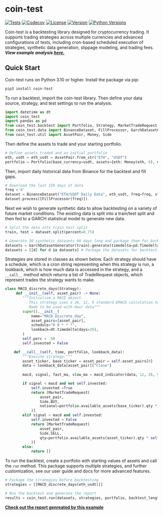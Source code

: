 # coin-test

[![Tests](https://github.com/coin-test/coin-test/workflows/Tests/badge.svg)](https://github.com/coin-test/coin-test/actions?workflow=Tests)
[![Codecov](https://codecov.io/gh/coin-test/coin-test/branch/main/graph/badge.svg)](https://codecov.io/gh/coin-test/coin-test)
[![License](https://img.shields.io/pypi/l/coin-test)](https://pypi.org/project/coin-test/)
[![Version](https://img.shields.io/pypi/v/coin-test)](https://pypi.org/project/coin-test/)
[![Python Versions](https://img.shields.io/pypi/pyversions/coin-test)](https://pypi.org/project/coin-test/)

Coin-test is a backtesting library designed for cryptocurrency trading. It supports trading strategies across multiple currencies and advanced configurations of tests, including cron-based scheduled execution of strategies, synthetic data generation, slippage modeling, and trading fees. ***View example analysis [here.](https://coin-test.github.io/analysis-demo/)***

## Quick Start

Coin-test runs on Python 3.10 or higher. Install the package via pip:

```sh
pip3 install coin-test
```

To run a backtest, import the coin-test library. Then define your data source, strategy, and test settings to run the analysis.

```python
import datetime as dt
import coin_test
import pandas as pd
from coin_test.backtest import Portfolio, Strategy, MarketTradeRequest
from coin_test.data import BinanceDataset, FillProcessor, GarchDatasetGenerator
from coin_test.util import AssetPair, Money, Side
```

Then define the assets to trade and your starting portfolio.
```python
# Define assets traded and an initial portfolio
eth, usdt = eth_usdt = AssetPair.from_str("ETH", "USDT")
portfolio = Portfolio(base_currency=usdt, assets={eth: Money(eth, 0), usdt: Money(usdt, 10000)})
```
Then, import daily historical data from Binance for the backtest and fill gaps.
```python
# Download the last 150 days of data
freq ='d'
dataset = BinanceDataset("ETH/USDT Daily Data", eth_usdt, freq=freq, start=dt.datetime.today()-dt.timedelta(days=150))
dataset.process([FillProcessor(freq)])
```

Next we wish to generate synthetic data to allow backtesting on a variety of future market conditions.
The existing data is split into a train/test split and then fed to a GARCH statistical model to generate new data.
```python
# Split the data into train test split
train, test = dataset.split(percent=0.75)

# Generate 30 synthetic datasets 90 days long and package them for backtesting
datasets = GarchDatasetGenerator(train).generate(timedelta=pd.Timedelta(days=90), n=30)
datasets = [[d] for d in datasets] # Package the datasets for backtesting
```

Strategies are stored in classes as shown below. Each strategy
should have a schedule, which is a cron string representing
when this strategy is run, a lookback, which is how much
data is accessed in the strategy, and a `__call__` method
which returns a list of TradeRequest objects, which represent
trades the strategy wants to make.

```python
class MACD_discrete_days(Strategy):
	 def __init__(self, asset_pair) -> None:
        """Initialize a MACD object.
           This strategy uses a 26, 12, 9 standard EMACD calculation to generate buy sell signals.
           Made to be used with Hour data"""
        super().__init__(
            name="MACD_Discrete_day",
            asset_pairs=[asset_pair],
            schedule="0 9 * * *",
            lookback=dt.timedelta(days=26),
        )
        self.perc = .98
        self.invested = False

    def __call__(self, time, portfolio, lookback_data):
        """Execute strategy."""
        asset_ticker, base_ticker = asset_pair = self.asset_pairs[0]
        data = lookback_data[asset_pair]["Close"]
        
        macd, signal, fast_ma, slow_ma = macd_indicator(data, 12, 26, 9)

        if signal < macd and not self.invested:
            self.invested =True
            return [MarketTradeRequest(
                asset_pair,
                Side.BUY,
                notional=portfolio.available_assets(base_ticker).qty * self.perc,
            )]
        elif signal > macd and self.invested:
            self.invested = False
            return [MarketTradeRequest(
                asset_pair,
                Side.SELL,
                qty=portfolio.available_assets(asset_ticker).qty * self.perc,
            )]
        else:
            return []
```
To run the backtest, create a portfolio with starting values of
assets and call the `run` method. This package supports multiple strategies,
and further customization, see our user guide and docs for more advanced features. 

```python
# Package the strategies before backtesting
strategies = [[MACD_discrete_days(eth_usdt)]]

# Run the backtest and generate the report
results = coin_test.run(datasets, strategies, portfolio, backtest_length=pd.Timedelta(days=90), n_parallel=8)
```

**[Check out the report genreated by this example](https://coin-test.github.io/analysis-demo/)**
